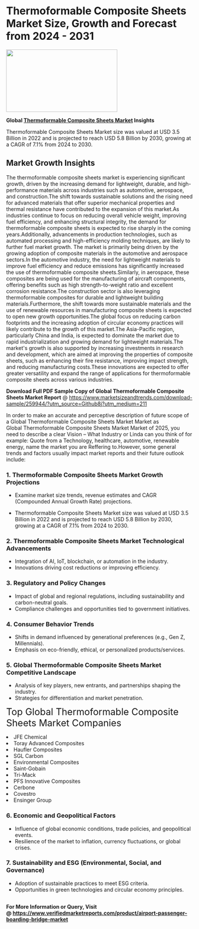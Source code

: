 <H1>Thermoformable Composite Sheets Market Size, Growth and Forecast from 2024 - 2031</H1><img class="aligncenter size-medium wp-image-584254" src="https://thirdeyenews.in/wp-content/uploads/2024/09/Global-Market-Research-300x168.jpeg" alt="" width="300" height="168" /><p><strong>Global&nbsp;<a href="https://www.marketsizeandtrends.com/download-sample/259944/?utm_source=Github8j?utm_medium=211">Thermoformable Composite Sheets Market</a> Insights</strong></p><p>Thermoformable Composite Sheets Market size was valued at USD 3.5 Billion in 2022 and is projected to reach USD 5.8 Billion by 2030, growing at a CAGR of 7.1% from 2024 to 2030.</p><p><h2>Market Growth Insights</h2> The thermoformable composite sheets market is experiencing significant growth, driven by the increasing demand for lightweight, durable, and high-performance materials across industries such as automotive, aerospace, and construction.The shift towards sustainable solutions and the rising need for advanced materials that offer superior mechanical properties and thermal resistance have contributed to the expansion of this market.As industries continue to focus on reducing overall vehicle weight, improving fuel efficiency, and enhancing structural integrity, the demand for thermoformable composite sheets is expected to rise sharply in the coming years.Additionally, advancements in production technologies, such as automated processing and high-efficiency molding techniques, are likely to further fuel market growth. The market is primarily being driven by the growing adoption of composite materials in the automotive and aerospace sectors.In the automotive industry, the need for lightweight materials to improve fuel efficiency and reduce emissions has significantly increased the use of thermoformable composite sheets.Similarly, in aerospace, these composites are being used for the manufacturing of aircraft components, offering benefits such as high strength-to-weight ratio and excellent corrosion resistance.The construction sector is also leveraging thermoformable composites for durable and lightweight building materials.Furthermore, the shift towards more sustainable materials and the use of renewable resources in manufacturing composite sheets is expected to open new growth opportunities.The global focus on reducing carbon footprints and the increasing adoption of circular economy practices will likely contribute to the growth of this market.The Asia-Pacific region, particularly China and India, is expected to dominate the market due to rapid industrialization and growing demand for lightweight materials.The market's growth is also supported by increasing investments in research and development, which are aimed at improving the properties of composite sheets, such as enhancing their fire resistance, improving impact strength, and reducing manufacturing costs.These innovations are expected to offer greater versatility and expand the range of applications for thermoformable composite sheets across various industries.</p><p><span class=""><strong>Download Full PDF Sample Copy of Global Thermoformable Composite Sheets Market Report</strong> @ <a href="https://www.marketsizeandtrends.com/download-sample/259944/?utm_source=Github8j?utm_medium=211" target="_blank">https://www.marketsizeandtrends.com/download-sample/259944/?utm_source=Github8j?utm_medium=211</a></span></p><p>In order to make an accurate and perceptive description of future scope of a Global&nbsp;Thermoformable Composite Sheets Market Market as Global&nbsp;Thermoformable Composite Sheets Market Market of 2025, you need to describe a clear Vision &ndash; What Industry or Linda can you think of for example: Quote from a Technology, healthcare, automotive, renewable energy, name the market you are Reffering to.However, some general trends and factors usually impact market reports and their future outlook include:</p><h3>1.&nbsp;<strong>Thermoformable Composite Sheets Market Growth Projections</strong></h3><ul><li>Examine market size trends, revenue estimates and CAGR (Compounded Annual Growth Rate) projections.</li><li><p>Thermoformable Composite Sheets Market size was valued at USD 3.5 Billion in 2022 and is projected to reach USD 5.8 Billion by 2030, growing at a CAGR of 7.1% from 2024 to 2030.</p></li></ul><h3>2.&nbsp;<strong>Thermoformable Composite Sheets Market Technological Advancements</strong></h3><ul><li>Integration of AI, IoT, blockchain, or automation in the industry.</li><li>Innovations driving cost reductions or improving efficiency.</li></ul><h3>3.&nbsp;<strong>Regulatory and Policy Changes</strong></h3><ul><li>Impact of global and regional regulations, including sustainability and carbon-neutral goals.</li><li>Compliance challenges and opportunities tied to government initiatives.</li></ul><h3>4.&nbsp;<strong>Consumer Behavior Trends</strong></h3><ul><li>Shifts in demand influenced by generational preferences (e.g., Gen Z, Millennials).</li><li>Emphasis on eco-friendly, ethical, or personalized products/services.</li></ul><h3>5.&nbsp;<strong>Global Thermoformable Composite Sheets Market Competitive Landscape</strong></h3><ul><li>Analysis of key players, new entrants, and partnerships shaping the industry.</li><li>Strategies for differentiation and market penetration.</li></ul><p data-pm-slice="1 1 []"><span style="color: inherit; font-family: inherit; font-size: 25px;">Top Global Thermoformable Composite Sheets Market Companies</span></p><div class="" data-test-id=""><p><li>JFE Chemical</li><li> Toray Advanced Composites</li><li> Haufler Composites</li><li> SGL Carbon</li><li> Environmental Composites</li><li> Saint-Gobain</li><li> Tri-Mack</li><li> PFS Innovative Composites</li><li> Cerbone</li><li> Covestro</li><li> Ensinger Group</li></p></div><h3>6.&nbsp;<strong>Economic and Geopolitical Factors</strong></h3><ul><li>Influence of global economic conditions, trade policies, and geopolitical events.</li><li>Resilience of the market to inflation, currency fluctuations, or global crises.</li></ul><h3>7.&nbsp;<strong>Sustainability and ESG (Environmental, Social, and Governance)</strong></h3><ul><li>Adoption of sustainable practices to meet ESG criteria.</li><li>Opportunities in green technologies and circular economy principles.</li></ul><h2><strong style="font-size: 14px;">For More Information or Query, Visit @&nbsp;</strong><a style="background-color: #ffffff; font-size: 14px;" href="https://www.marketsizeandtrends.com/report/thermoformable-composite-sheets-market/" target="_blank">https://www.verifiedmarketreports.com/product/airport-passenger-boarding-bridge-market</a></h2>